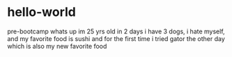 # hello-world
pre-bootcamp
 whats up im 25 yrs old in 2 days i have 3 dogs, i hate myself, and my favorite food is sushi and for the first time i tried gator the other day which is also my new favorite food 
